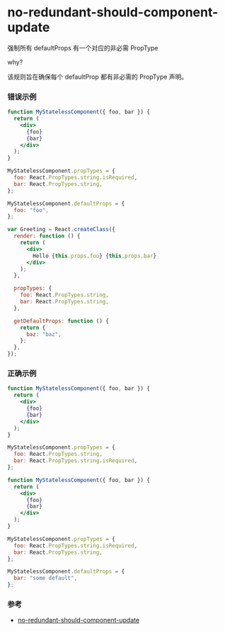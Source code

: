 # no-redundant-should-component-update

强制所有 defaultProps 有一个对应的非必需 PropType

why?

该规则旨在确保每个 defaultProp 都有非必需的 PropType 声明。

### 错误示例

```jsx
function MyStatelessComponent({ foo, bar }) {
  return (
    <div>
      {foo}
      {bar}
    </div>
  );
}

MyStatelessComponent.propTypes = {
  foo: React.PropTypes.string.isRequired,
  bar: React.PropTypes.string,
};

MyStatelessComponent.defaultProps = {
  foo: "foo",
};
```

```jsx
var Greeting = React.createClass({
  render: function () {
    return (
      <div>
        Hello {this.props.foo} {this.props.bar}
      </div>
    );
  },

  propTypes: {
    foo: React.PropTypes.string,
    bar: React.PropTypes.string,
  },

  getDefaultProps: function () {
    return {
      baz: "baz",
    };
  },
});
```

### 正确示例

```jsx
function MyStatelessComponent({ foo, bar }) {
  return (
    <div>
      {foo}
      {bar}
    </div>
  );
}

MyStatelessComponent.propTypes = {
  foo: React.PropTypes.string,
  bar: React.PropTypes.string.isRequired,
};
```

```jsx
function MyStatelessComponent({ foo, bar }) {
  return (
    <div>
      {foo}
      {bar}
    </div>
  );
}

MyStatelessComponent.propTypes = {
  foo: React.PropTypes.string.isRequired,
  bar: React.PropTypes.string,
};

MyStatelessComponent.defaultProps = {
  bar: "some default",
};
```

### 参考

- [no-redundant-should-component-update](https://github.com/jsx-eslint/eslint-plugin-react/blob/c42b624d0fb9ad647583a775ab9751091eec066f/docs/rules/no-redundant-should-component-update)
